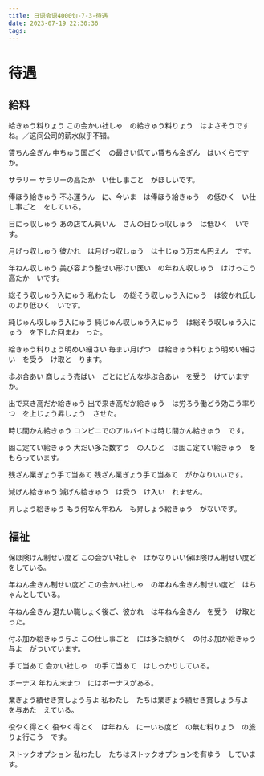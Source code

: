 ```yaml
---
title: 日语会语4000句-7-3-待遇
date: 2023-07-19 22:30:36
tags:
---
```


# 待遇

## 給料

給きゅう料りょう
この会かい社しゃ　の給きゅう料りょう　はよさそうですね。／这间公司的薪水似乎不错。

賃ちん金ぎん
中ちゅう国ごく　の最さい低てい賃ちん金ぎん　はいくらですか。

サラリー
サラリーの高たか　い仕し事ごと　がほしいです。

俸ほう給きゅう
不ふ運うん　に、今いま　は俸ほう給きゅう　の低ひく　い仕し事ごと　をしている。

日にっ収しゅう
あの店てん員いん　さんの日ひっ収しゅう　は低ひく　いです。

月げっ収しゅう
彼かれ　は月げっ収しゅう　は十じゅう万まん円えん　です。

年ねん収しゅう
美び容よう整せい形けい医い　の年ねん収しゅう　はけっこう高たか　いです。

総そう収しゅう入にゅう
私わたし　の総そう収しゅう入にゅう　は彼かれ氏し　のより低ひく　いです。

純じゅん収しゅう入にゅう
純じゅん収しゅう入にゅう　は総そう収しゅう入にゅう　を下した回まわ　った。

給きゅう料りょう明めい細さい
毎まい月げつ　は給きゅう料りょう明めい細さい　を受う　け取と　ります。

歩ぶ合あい
商しょう売ばい　ごとにどんな歩ぶ合あい　を受う　けていますか。

出で来き高だか給きゅう
出で来き高だか給きゅう　は労ろう働どう効こう率りつ　を上じょう昇しょう　させた。

時じ間かん給きゅう
コンビニでのアルバイトは時じ間かん給きゅう　です。

固こ定てい給きゅう
大だい多た数すう　の人ひと　は固こ定てい給きゅう　をもらっています。

残ざん業ぎょう手て当あて
残ざん業ぎょう手て当あて　がかなりいいです。

減げん給きゅう
減げん給きゅう　は受う　け入い　れません。

昇しょう給きゅう
もう何なん年ねん　も昇しょう給きゅう　がないです。


## 福祉

保ほ険けん制せい度ど
この会かい社しゃ　はかなりいい保ほ険けん制せい度ど　をしている。

年ねん金きん制せい度ど
この会かい社しゃ　の年ねん金きん制せい度ど　はちゃんとしている。

年ねん金きん
退たい職しょく後ご、彼かれ　は年ねん金きん　を受う　け取と　った。

付ふ加か給きゅう与よ
この仕し事ごと　には多た額がく　の付ふ加か給きゅう与よ　がついています。

手て当あて
会かい社しゃ　の手て当あて　はしっかりしている。

ボーナス
年ねん末まつ　にはボーナスがある。

業ぎょう績せき賞しょう与よ
私わたし　たちは業ぎょう績せき賞しょう与よ　を与あた　えている。

役やく得とく
役やく得とく　は年ねん　に一いち度ど　の無む料りょう　の旅りょ行こう　です。

ストックオプション
私わたし　たちはストックオプションを有ゆう　しています。

